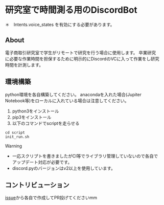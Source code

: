# 研究室で時間測る用のDiscordBot
  ＊　Intents.voice_states を有効にする必要があります。

## About
電子商取引研究室で学生がリモートで研究を行う場合に使用します。
卒業研究に必要な作業時間を担保するために明示的にDiscordのVCに入って作業をし研究時間を計測します。

## 環境構築
python環境を各自構築してください。
anacondaを入れた場合(Jupiter Notebook等)をローカルに入れている場合は注意してください。

1. python3をインストール
2. pip3をインストール
3. 以下のコマンドでscriptを走らせる
```
cd script 
init_run.sh
```
> [!WARNING]
> - 一応スクリプトを書きましたがCI等でライブラリ管理していないので各自でアップデート対応が必要です。
> - discord.pyのバージョンはv2以上を使用しています。

## コントリビューション
[issue](https://github.com/kindai-ecl/discord-bot-commit-time/issues)から各自で作成してPR投げてくださいmm
